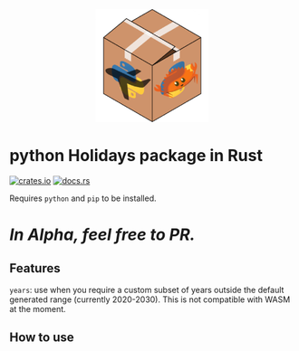 <p align="center">
  <img width="200" src="https://raw.githubusercontent.com/Billy-Sheppard/py-holidays-rs/main/logo.png">
</p>

# python Holidays package in Rust
[![crates.io](https://img.shields.io/crates/v/py-holidays-rs.svg)](https://crates.io/crates/py-holidays-rs)
[![docs.rs](https://docs.rs/py-holidays-rs/badge.svg)](https://docs.rs/py-holidays-rs)

Requires `python` and `pip` to be installed.

# ***In Alpha, feel free to PR.***

## Features
`years`: use when you require a custom subset of years outside the default generated range (currently 2020-2030). This is not compatible with WASM at the moment.

## How to use

<!-- todo -->